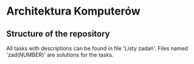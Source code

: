 # Architektura Komputerów

## Structure of the repository 
All tasks with descriptions can be found in file 'Listy zadań'.
Files named 'zad(NUMBER)' are solutions for the tasks.
